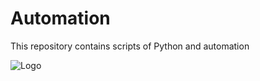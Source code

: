 # Automation

This repository contains scripts of Python and automation

![Logo](https://cdn.worldvectorlogo.com/logos/python-package-index-1.svg)


